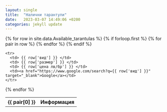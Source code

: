 ```yaml
---
layout: single
title:  "Налични тарантули"
date:   2023-03-07 14:49:06 +0200
categories: jekyll update
---
```


<table>
  {% for row in site.data.Available_tarantulas %}
    {% if forloop.first %}
    <tr>
      {% for pair in row %}
        <th>{{ pair[0] }}</th>
      {% endfor %}
      <th>Информация</th>
    </tr>
    {% endif %}

    <tr>
      <td> {{ row['вид'] }} </td>
      <td> {{ row['размер'] }} </td>
      <td> {{ row['цена лв/бр'] }} </td>
      <td><a href="https://www.google.com/search?q={{ row['вид'] }}" target="_blank">Google</a></td>
    </tr>
  {% endfor %}
</table>